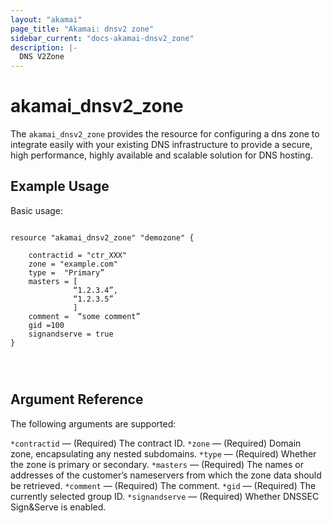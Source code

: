 ```yaml
---
layout: "akamai"
page_title: "Akamai: dnsv2 zone"
sidebar_current: "docs-akamai-dnsv2_zone"
description: |-
  DNS V2Zone
---
```


# akamai_dnsv2_zone


The `akamai_dnsv2_zone` provides the resource for configuring a dns zone to integrate easily with your existing DNS infrastructure to provide a secure, high performance, highly available and scalable solution for DNS hosting.



## Example Usage

Basic usage:

```hcl

resource "akamai_dnsv2_zone" "demozone" {

    contractid = "ctr_XXX"
    zone = "example.com"
    type =  "Primary”
    masters = [
              “1.2.3.4”,
              “1.2.3.5”
              ]
    comment =  “some comment”
    gid =100
    signandserve = true
}




```

## Argument Reference

The following arguments are supported:

`*contractid` — (Required) The contract ID.
`*zone` — (Required) Domain zone, encapsulating any nested subdomains.
`*type` — (Required) Whether the zone is primary or secondary.
`*masters` — (Required) The names or addresses of the customer’s nameservers from which the zone data should be retrieved.
`*comment` — (Required) The comment.
`*gid` — (Required) The currently selected group ID.
`*signandserve` — (Required) Whether DNSSEC Sign&Serve is enabled.
